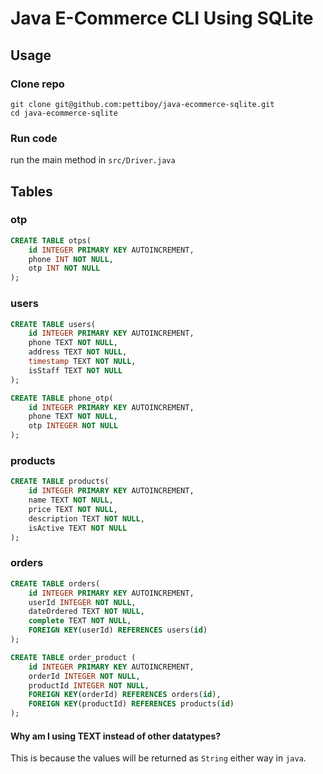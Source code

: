 # Java E-Commerce CLI Using SQLite

## Usage

### Clone repo

```
git clone git@github.com:pettiboy/java-ecommerce-sqlite.git
cd java-ecommerce-sqlite
```

### Run code

run the main method in `src/Driver.java`

## Tables

### otp

```sql
CREATE TABLE otps(
    id INTEGER PRIMARY KEY AUTOINCREMENT,
    phone INT NOT NULL,
    otp INT NOT NULL
);
```

### users

```sql
CREATE TABLE users(
    id INTEGER PRIMARY KEY AUTOINCREMENT,
    phone TEXT NOT NULL,
    address TEXT NOT NULL,
    timestamp TEXT NOT NULL,
    isStaff TEXT NOT NULL
);

CREATE TABLE phone_otp(
    id INTEGER PRIMARY KEY AUTOINCREMENT,
    phone TEXT NOT NULL,
    otp INTEGER NOT NULL
);
```

### products

```sql
CREATE TABLE products(
    id INTEGER PRIMARY KEY AUTOINCREMENT,
    name TEXT NOT NULL,
    price TEXT NOT NULL,
    description TEXT NOT NULL,
    isActive TEXT NOT NULL
);
```

### orders

```sql
CREATE TABLE orders(
    id INTEGER PRIMARY KEY AUTOINCREMENT,
    userId INTEGER NOT NULL,
    dateOrdered TEXT NOT NULL,
    complete TEXT NOT NULL,
    FOREIGN KEY(userId) REFERENCES users(id)
);

CREATE TABLE order_product (
    id INTEGER PRIMARY KEY AUTOINCREMENT,
    orderId INTEGER NOT NULL,
    productId INTEGER NOT NULL,
    FOREIGN KEY(orderId) REFERENCES orders(id),
    FOREIGN KEY(productId) REFERENCES products(id)
);
```

#### Why am I using TEXT instead of other datatypes?

This is because the values will be returned as `String` either way in `java`.
